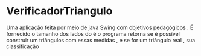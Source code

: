 # VerificadorTriangulo
Uma aplicação feita por meio de java Swing com objetivos pedagógicos . É fornecido o tamanho dos lados do é o programa retorna se é possível construir um triângulos com essas medidas , e se for um triângulo real , sua classificação
